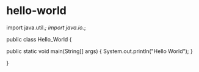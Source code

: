 # hello-world
import java.util.*;
import java.io.*;

public class Hello_World
{

public static void main(String[] args)
{
System.out.println("Hello World");
}

}


